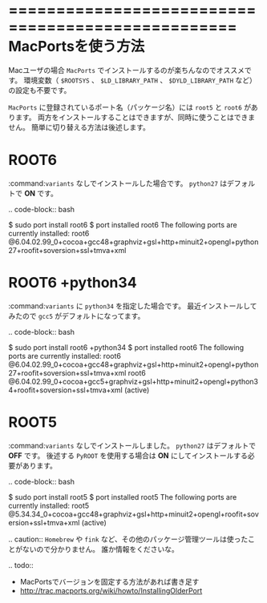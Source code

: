 ==================================================
MacPortsを使う方法
==================================================

Macユーザの場合 ``MacPorts`` でインストールするのが楽ちんなのでオススメです。
環境変数（ ``$ROOTSYS`` 、 ``$LD_LIBRARY_PATH`` 、 ``$DYLD_LIBRARY_PATH`` など）の設定も不要です。

``MacPorts`` に登録されているポート名（パッケージ名）には ``root5`` と ``root6`` があります。
両方をインストールすることはできますが、同時に使うことはできません。
簡単に切り替える方法は後述します。

ROOT6
==================================================

:command:`variants` なしでインストールした場合です。
``python27`` はデフォルトで **ON** です。

.. code-block:: bash

   $ sudo port install root6
   $ port installed root6
   The following ports are currently installed:
     root6 @6.04.02.99_0+cocoa+gcc48+graphviz+gsl+http+minuit2+opengl+python27+roofit+soversion+ssl+tmva+xml


ROOT6 +python34
==================================================

:command:`variants` に ``python34`` を指定した場合です。
最近インストールしてみたので ``gcc5`` がデフォルトになってます。

.. code-block:: bash

   $ sudo port install root6 +python34
   $ port installed root6
   The following ports are currently installed:
     root6 @6.04.02.99_0+cocoa+gcc48+graphviz+gsl+http+minuit2+opengl+python27+roofit+soversion+ssl+tmva+xml
     root6 @6.04.02.99_0+cocoa+gcc5+graphviz+gsl+http+minuit2+opengl+python34+roofit+soversion+ssl+tmva+xml (active)


ROOT5
==================================================

:command:`variants` なしでインストールしました。
``python27`` はデフォルトで **OFF** です。
後述する ``PyROOT`` を使用する場合は **ON** にしてインストールする必要があります。

.. code-block:: bash

   $ sudo port install root5
   $ port installed root5
   The following ports are currently installed:
     root5 @5.34.34_0+cocoa+gcc48+graphviz+gsl+http+minuit2+opengl+roofit+soversion+ssl+tmva+xml (active)



.. caution::
   ``Homebrew`` や ``fink`` など、その他のパッケージ管理ツールは使ったことがないので分かりません。
   誰か情報をくださいな。

.. todo::
   - MacPortsでバージョンを固定する方法があれば書き足す
   - http://trac.macports.org/wiki/howto/InstallingOlderPort
